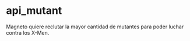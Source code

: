 # api_mutant
Magneto quiere reclutar la mayor cantidad de mutantes para poder luchar contra los X-Men.
